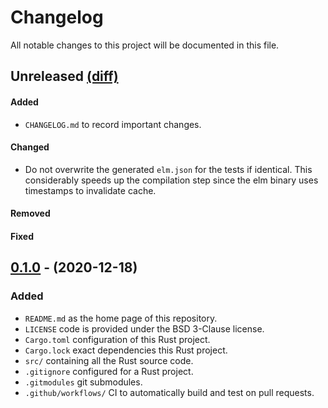 # Changelog

All notable changes to this project will be documented in this file.

## Unreleased [(diff)][diff-unreleased]

<!-- ## [0.2.0] - (2020-11-19) [(diff)][diff-0.2.0] -->


#### Added

- `CHANGELOG.md` to record important changes.

#### Changed

- Do not overwrite the generated `elm.json` for the tests if identical.
  This considerably speeds up the compilation step since the elm
  binary uses timestamps to invalidate cache.

#### Removed


#### Fixed


## [0.1.0] - (2020-12-18)

### Added

- `README.md` as the home page of this repository.
- `LICENSE` code is provided under the BSD 3-Clause license.
- `Cargo.toml` configuration of this Rust project.
- `Cargo.lock` exact dependencies this Rust project.
- `src/` containing all the Rust source code.
- `.gitignore` configured for a Rust project.
- `.gitmodules` git submodules.
- `.github/workflows/` CI to automatically build and test on pull requests.

[0.1.0]: https://github.com/mpizenberg/elm-test-rs/releases/tag/v0.1
[diff-unreleased]: https://github.com/mpizenberg/elm-test-rs/compare/v0.1...master
<!-- [diff-0.2.0]: https://github.com/mpizenberg/elm-test-rs/compare/v0.1...v0.2 -->
